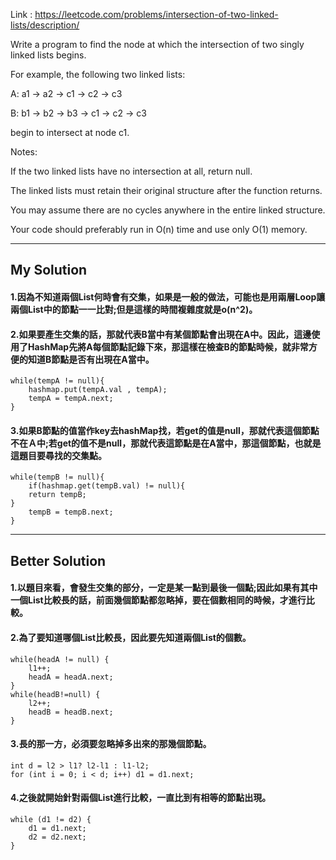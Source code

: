 Link : https://leetcode.com/problems/intersection-of-two-linked-lists/description/

Write a program to find the node at which the intersection of two singly linked lists begins.

For example, the following two linked lists:

A:      a1 → a2 → c1 → c2 → c3

B: b1 → b2 → b3 → c1 → c2 → c3

begin to intersect at node c1.

Notes:

If the two linked lists have no intersection at all, return null.

The linked lists must retain their original structure after the function returns.

You may assume there are no cycles anywhere in the entire linked structure.

Your code should preferably run in O(n) time and use only O(1) memory.

---------------------------------
## My Solution
#### 1.因為不知道兩個List何時會有交集，如果是一般的做法，可能也是用兩層Loop讓兩個List中的節點一一比對;但是這樣的時間複雜度就是o(n^2)。

#### 2.如果要產生交集的話，那就代表B當中有某個節點會出現在A中。因此，這邊使用了HashMap先將A每個節點記錄下來，那這樣在檢查B的節點時候，就非常方便的知道B節點是否有出現在A當中。
    while(tempA != null){
        hashmap.put(tempA.val , tempA);
        tempA = tempA.next;
    }

#### 3.如果B節點的值當作key去hashMap找，若get的值是null，那就代表這個節點不在Ａ中;若get的值不是null，那就代表這節點是在A當中，那這個節點，也就是這題目要尋找的交集點。
    while(tempB != null){
        if(hashmap.get(tempB.val) != null){
        return tempB;
    }
        tempB = tempB.next;
    }    

---------------------------------
## Better Solution
#### 1.以題目來看，會發生交集的部分，一定是某一點到最後一個點;因此如果有其中一個List比較長的話，前面幾個節點都忽略掉，要在個數相同的時候，才進行比較。

#### 2.為了要知道哪個List比較長，因此要先知道兩個List的個數。
    while(headA != null) {
        l1++;
        headA = headA.next;
    }
    while(headB!=null) {
        l2++;
        headB = headB.next;
    }

#### 3.長的那一方，必須要忽略掉多出來的那幾個節點。
    int d = l2 > l1? l2-l1 : l1-l2;
    for (int i = 0; i < d; i++) d1 = d1.next;

#### 4.之後就開始針對兩個List進行比較，一直比到有相等的節點出現。
    while (d1 != d2) {
        d1 = d1.next;
        d2 = d2.next;
    }
    





